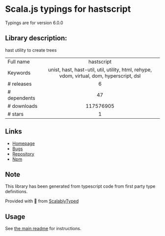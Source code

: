 
# Scala.js typings for hastscript

Typings are for version 6.0.0

## Library description:
hast utility to create trees

|                    |                 |
| ------------------ | :-------------: |
| Full name          | hastscript |
| Keywords           | unist, hast, hast-util, util, utility, html, rehype, vdom, virtual, dom, hyperscript, dsl |
| # releases         | 6 |
| # dependents       | 47 |
| # downloads        | 117576905 |
| # stars            | 1 |

## Links
- [Homepage](https://github.com/syntax-tree/hastscript#readme)
- [Bugs](https://github.com/syntax-tree/hastscript/issues)
- [Repository](https://github.com/syntax-tree/hastscript)
- [Npm](https://www.npmjs.com/package/hastscript)
    


## Note
This library has been generated from typescript code from first party type definitions.

Provided with :purple_heart: from [ScalablyTyped](https://github.com/oyvindberg/ScalablyTyped)

## Usage
See [the main readme](../../readme.md) for instructions.


